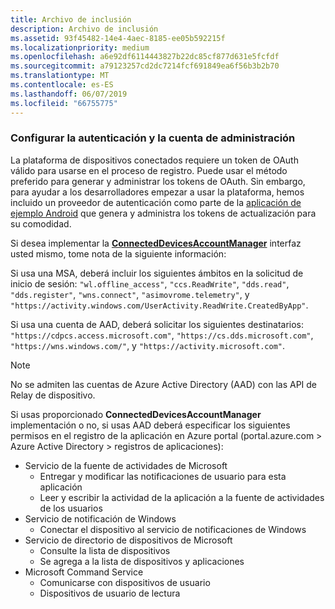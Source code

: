 ```yaml
---
title: Archivo de inclusión
description: Archivo de inclusión
ms.assetid: 93f45482-14e4-4aec-8185-ee05b592215f
ms.localizationpriority: medium
ms.openlocfilehash: a6e92df6114443827b22dc85cf877d631e5fcfdf
ms.sourcegitcommit: a79123257cd2dc7214fcf691849ea6f56b3b2b70
ms.translationtype: MT
ms.contentlocale: es-ES
ms.lasthandoff: 06/07/2019
ms.locfileid: "66755775"
---
```

### <a name="set-up-authentication-and-account-management"></a>Configurar la autenticación y la cuenta de administración

La plataforma de dispositivos conectados requiere un token de OAuth válido para usarse en el proceso de registro.  Puede usar el método preferido para generar y administrar los tokens de OAuth.  Sin embargo, para ayudar a los desarrolladores empezar a usar la plataforma, hemos incluido un proveedor de autenticación como parte de la [aplicación de ejemplo Android](https://github.com/Microsoft/project-rome/tree/master/Android/samples) que genera y administra los tokens de actualización para su comodidad.

Si desea implementar la **[ConnectedDevicesAccountManager](https://docs.microsoft.com/java/api/com.microsoft.connecteddevices.core._user_account_provider)** interfaz usted mismo, tome nota de la siguiente información: 

Si usa una MSA, deberá incluir los siguientes ámbitos en la solicitud de inicio de sesión: `"wl.offline_access"`, `"ccs.ReadWrite"`, `"dds.read"`, `"dds.register"`, `"wns.connect"`, `"asimovrome.telemetry"`, y `"https://activity.windows.com/UserActivity.ReadWrite.CreatedByApp"`. 

Si usa una cuenta de AAD, deberá solicitar los siguientes destinatarios: `"https://cdpcs.access.microsoft.com"`, `"https://cs.dds.microsoft.com"`, `"https://wns.windows.com/"`, y `"https://activity.microsoft.com"`.

> [!NOTE]
> No se admiten las cuentas de Azure Active Directory (AAD) con las API de Relay de dispositivo.

Si usas proporcionado **ConnectedDevicesAccountManager** implementación o no, si usas AAD deberá especificar los siguientes permisos en el registro de la aplicación en Azure portal (portal.azure.com > Azure Active Directory > registros de aplicaciones): 
* Servicio de la fuente de actividades de Microsoft 
  * Entregar y modificar las notificaciones de usuario para esta aplicación
  * Leer y escribir la actividad de la aplicación a la fuente de actividades de los usuarios
* Servicio de notificación de Windows
  * Conectar el dispositivo al servicio de notificaciones de Windows 
* Servicio de directorio de dispositivos de Microsoft
  * Consulte la lista de dispositivos
  * Se agrega a la lista de dispositivos y aplicaciones 
* Microsoft Command Service
  * Comunicarse con dispositivos de usuario
  * Dispositivos de usuario de lectura
